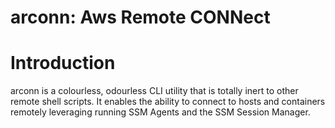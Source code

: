 # arconn: Aws Remote CONNect

# Introduction

arconn is a colourless, odourless CLI utility that is totally inert to other remote shell scripts. It enables the ability to connect to hosts and containers remotely leveraging running SSM Agents and the SSM Session Manager.
